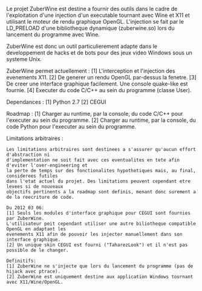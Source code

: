 Le projet ZuberWine est destine a fournir des outils dans le cadre de l'exploitation d'une injection
d'un executable tournant avec Wine et X11 et utilisant le moteur de rendu graphique OpenGL.
L'injection se fait par le LD_PRELOAD d'une bibliotheque dynamique (zuberwine.so) lors du lancement
du programme avec Wine.

ZuberWine est donc un outil particulierement adapte dans le developpement de hacks et de bots pour
des jeux video Windows sous un systeme Unix.

ZuberWine permet actuellement :
    [1] L'interception et l'injection des evenements X11.
    [2] De generer un rendu OpenGL par-dessus la fenetre.
    [3] De creer une interface graphique facilement.
        Une console quake-like est fournie.
    [4] Executer du code C/C++ au sein du programme (classe User).

Dependances :
    [1] Python 2.7
    [2] CEGUI

Roadmap :
    [1] Charger au runtime, par la console, du code C/C++ pour l'executer au sein du programme.
    [2] Charger au runtime, par la console, du code Python pour l'executer au sein du programme.

Limitations arbitraires :
    
    Les limitations arbitraires sont destinees a s'assurer qu'aucun effort d'abstraction ni
    d'implementation ne soit fait avec ces eventualites en tete afin d'eviter l'over-engineering et
    la perte de temps sur des fonctionalites hypothetiques mais, au final, considerees futiles
    dans l'etat actuel du projet. Des limitations peuvent cependant etre levees si de nouveaux
    objectifs pertinents a la roadmap sont definis, menant donc surement a de la reecriture de code.
    
    Du 2012 03 06:
    [1] Seuls les modules d'interface graphique pour CEGUI sont fournies par ZuberWine.
    L'utilisateur peit cependant utiliser une autre biliotheque compatible OpenGL en adaptant les
    evenements X11 afin de pouvoir les injecter manuellement dans son interface graphique.
    [2] Un unique skin CEGUI est fourni ("TaharezLook") et il n'est pas possible de le changer.

    Definitifs:
    [1] ZuberWine ne s'injecte que lors du lancement du programme (pas de hijack avec ptrace).
    [2] ZuberWine est uniquement destine aux application Windows tournant avec X11/Wine/OpenGL.

